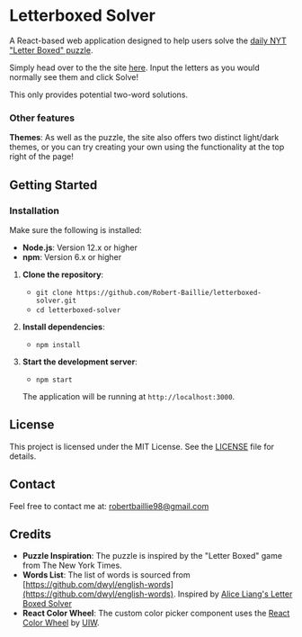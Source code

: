 # Letterboxed Solver

A React-based web application designed to help users solve the [daily NYT "Letter Boxed" puzzle](https://www.nytimes.com/puzzles/letter-boxed).

Simply head over to the the site [here](https://letterboxed-solver.vercel.app/). Input the letters as you would normally see them and click Solve!

This only provides potential two-word solutions.

### Other features

**Themes**: As well as the puzzle, the site also offers two distinct light/dark themes, or you can try creating your own using the functionality at the top right of the page!

## Getting Started

### Installation

Make sure the following is installed:

- **Node.js**: Version 12.x or higher
- **npm**: Version 6.x or higher

1. **Clone the repository**:

   - `git clone https://github.com/Robert-Baillie/letterboxed-solver.git`
   - `cd letterboxed-solver`

2. **Install dependencies**:

   - `npm install`

3. **Start the development server**:

   - `npm start`

   The application will be running at `http://localhost:3000`.

## License

This project is licensed under the MIT License. See the [LICENSE](LICENSE) file for details.

## Contact

Feel free to contact me at: [robertbaillie98@gmail.com](mailto:robertbaillie98@gmail.com)

## Credits

- **Puzzle Inspiration**: The puzzle is inspired by the "Letter Boxed" game from The New York Times.
- **Words List**: The list of words is sourced from [https://github.com/dwyl/english-words](https://github.com/dwyl/english-words). Inspired by [Alice Liang's Letter Boxed Solver](https://github.com/aliceyliang/letter-boxed-solver)
- **React Color Wheel**: The custom color picker component uses the [React Color Wheel](https://uiwjs.github.io/react-color/) by [UIW](https://github.com/uiwjs).
